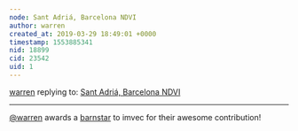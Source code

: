 ```yaml
---
node: Sant Adriá, Barcelona NDVI
author: warren
created_at: 2019-03-29 18:49:01 +0000
timestamp: 1553885341
nid: 18899
cid: 23542
uid: 1
---
```




[warren](../profile/warren) replying to: [Sant Adriá, Barcelona NDVI](../notes/imvec/03-29-2019/sant-adria-barcelona-ndvi)

----
[@warren](/profile/warren) awards a <a href="//publiclab.org/wiki/barnstars">barnstar</a> to imvec for their awesome contribution!